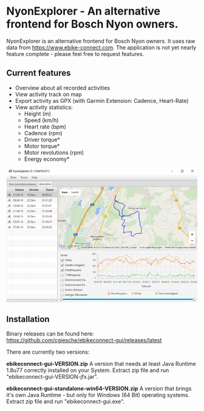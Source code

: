 NyonExplorer - An alternative frontend for Bosch Nyon owners.
=============================================================

NyonExplorer is an alternative frontend for Bosch Nyon owners. It uses raw data from https://www.ebike-connect.com. The application is not yet nearly feature complete - please feel free to request features.

Current features
----------------

   + Overview about all recorded activities
   + View activity track on map
   + Export activity as GPX (with Garmin Extension: Cadence, Heart-Rate)
   + View activity statistics:
      + Height (m)
      + Speed (km/h)
      + Heart rate (bpm)
      + Cadence (rpm)
      + Driver torque*
      + Motor torque*
      + Motor revolutions (rpm)
      + Energy economy*

![Screenshot](docs/screenshot.png "Screenshot")

Installation
------------

Binary releases can be found here: https://github.com/cgiesche/ebikeconnect-gui/releases/latest

There are currently two versions:

**ebikeconnect-gui-VERSION.zip**
A version that needs at least Java Runtime 1.8u77 correctly installed on your System. Extract zip file and run "ebikeconnect-gui-VERSION-jfx.jar".
 
**ebikeconnect-gui-standalone-win64-VERSION.zip**
A version that brings it's own Java Runtime - but only for Windows (64 Bit) operating systems. Extract zip file and run "ebikeconnect-gui.exe".
